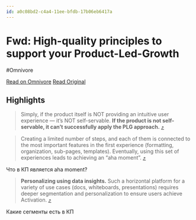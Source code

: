 ```yaml
---
id: a0c08bd2-c4a4-11ee-bfdb-17b06eb6417a
---
```


# Fwd: High-quality principles to support your Product-Led-Growth
#Omnivore

[Read on Omnivore](https://omnivore.app/me/fwd-high-quality-principles-to-support-your-product-led-growth-18d7c956b12)
[Read Original](https://katesyuma.substack.com/p/high-quality-principles-to-support?isFreemail=true&post_id=141194030&publication_id=1894625&r=1hfvyr&token=eyJ1c2VyX2lkIjo4OTc2MDkxNSwicG9zdF9pZCI6MTQxMTk0MDMwLCJpYXQiOjE3MDcwNjQyMzgsImV4cCI6MTcwOTY1NjIzOCwiaXNzIjoicHViLTE4OTQ2MjUiLCJzdWIiOiJwb3N0LXJlYWN0aW9uIn0.Q66vjFsQ0CLjPnqL5EyxWvN21m7iYupy9Crk9qx-bK4)

## Highlights

> Simply, if the product itself is NOT providing an intuitive user experience — it’s NOT self-servable. **If the product is not self-servable, it can’t successfully apply the PLG approach.** [⤴️](https://omnivore.app/me/fwd-high-quality-principles-to-support-your-product-led-growth-18d7c956b12#ae7f0588-ae0a-4ade-8675-af7c4a4a8073)  

> Creating a limited number of steps, and each of them is connected to the most important features in the first experience (formatting, organization, sub-pages, templates). Eventually, using this set of experiences leads to achieving an “aha moment”. [⤴️](https://omnivore.app/me/fwd-high-quality-principles-to-support-your-product-led-growth-18d7c956b12#94eb9267-39aa-4dcc-b2fd-f0d7bd4b4bf3)  

Что в КП является aha moment?

> **Personalizing using data insights.** Such a horizontal platform for a variety of use cases (docs, whiteboards, presentations) requires deeper segmentation and personalization to ensure users achieve Activation. [⤴️](https://omnivore.app/me/fwd-high-quality-principles-to-support-your-product-led-growth-18d7c956b12#877e9e36-ae8d-4716-9a2c-54526819106b)  

Какие сегменты есть в КП

